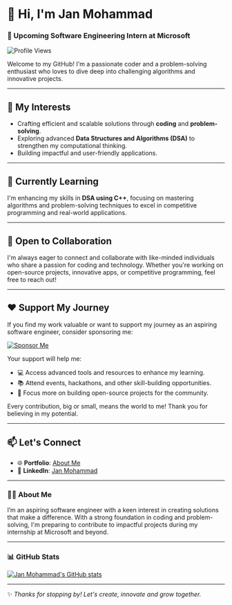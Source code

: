   # 👋 Hi, I'm Jan Mohammad  
### 🎯 Upcoming Software Engineering Intern at Microsoft  
![Profile Views](https://img.shields.io/badge/Profile%20Views-1000-blue?style=for-the-badge)

Welcome to my GitHub! I'm a passionate coder and a problem-solving enthusiast who loves to dive deep into challenging algorithms and innovative projects.

---

## 👀 My Interests  
- Crafting efficient and scalable solutions through **coding** and **problem-solving**.  
- Exploring advanced **Data Structures and Algorithms (DSA)** to strengthen my computational thinking.  
- Building impactful and user-friendly applications.  

---

## 🌱 Currently Learning  
I'm enhancing my skills in **DSA using C++**, focusing on mastering algorithms and problem-solving techniques to excel in competitive programming and real-world applications.  

---

## 💞️ Open to Collaboration  
I'm always eager to connect and collaborate with like-minded individuals who share a passion for coding and technology. Whether you're working on open-source projects, innovative apps, or competitive programming, feel free to reach out!  

---

## ❤️ Support My Journey  
If you find my work valuable or want to support my journey as an aspiring software engineer, consider sponsoring me:  

[![Sponsor Me](https://img.shields.io/badge/Sponsor%20Me-%F0%9F%A4%97-orange?style=for-the-badge&logo=github)](https://github.com/sponsors/jansiddiqui)  

Your support will help me:  
- 💻 Access advanced tools and resources to enhance my learning.  
- 📚 Attend events, hackathons, and other skill-building opportunities.  
- 🌟 Focus more on building open-source projects for the community.  

Every contribution, big or small, means the world to me! Thank you for believing in my potential.  

---

## 📫 Let's Connect  
- 🌐 **Portfolio**: [About Me](https://about-me-theta-mocha.vercel.app/)  
- 🔗 **LinkedIn**: [Jan Mohammad](https://www.linkedin.com/in/jan-mohammad-566a6221b)  

---

### 👨‍💻 About Me  
I’m an aspiring software engineer with a keen interest in creating solutions that make a difference. With a strong foundation in coding and problem-solving, I'm preparing to contribute to impactful projects during my internship at Microsoft and beyond.  

---

### 📊 GitHub Stats  
[![Jan Mohammad's GitHub stats](https://github-readme-stats.vercel.app/api?username=jansiddiqui&show_icons=true&theme=radical)](https://github.com/jansiddiqui)  

---

✨ *Thanks for stopping by! Let's create, innovate and grow together.*  
